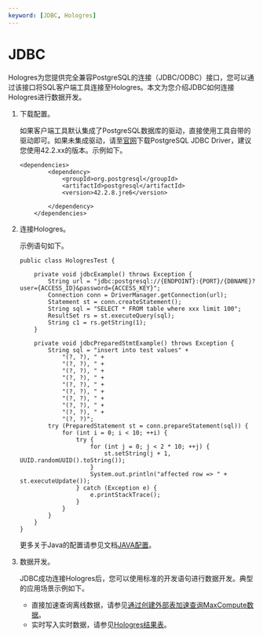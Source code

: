 ```yaml
---
keyword: [JDBC, Hologres]
---
```


# JDBC

Hologres为您提供完全兼容PostgreSQL的连接（JDBC/ODBC）接口，您可以通过该接口将SQL客户端工具连接至Hologres。本文为您介绍JDBC如何连接Hologres进行数据开发。

1.  下载配置。

    如果客户端工具默认集成了PostgreSQL数据库的驱动，直接使用工具自带的驱动即可。如果未集成驱动，请至[官网](https://mvnrepository.com/artifact/org.postgresql/postgresql)下载PostgreSQL JDBC Driver，建议您使用42.2.xx的版本。示例如下。

    ```
    <dependencies>
            <dependency>
                <groupId>org.postgresql</groupId>
                <artifactId>postgresql</artifactId>
                <version>42.2.8.jre6</version> 
                                                 
            </dependency>
        </dependencies>
    ```

2.  连接Hologres。

    示例语句如下。

    ```
    public class HologresTest {
    
        private void jdbcExample() throws Exception {
            String url = "jdbc:postgresql://{ENDPOINT}:{PORT}/{DBNAME}?user={ACCESS_ID}&password={ACCESS_KEY}";
            Connection conn = DriverManager.getConnection(url);
            Statement st = conn.createStatement();
            String sql = "SELECT * FROM table where xxx limit 100";
            ResultSet rs = st.executeQuery(sql);
            String c1 = rs.getString(1);
        }
        
        private void jdbcPreparedStmtExample() throws Exception {
            String sql = "insert into test values" +
                "(?, ?), " +
                "(?, ?), " +
                "(?, ?), " +
                "(?, ?), " +
                "(?, ?), " +
                "(?, ?), " +
                "(?, ?), " +
                "(?, ?), " +
                "(?, ?), " +
                "(?, ?)";
            try (PreparedStatement st = conn.prepareStatement(sql)) {
                for (int i = 0; i < 10; ++i) {
                    try {
                        for (int j = 0; j < 2 * 10; ++j) {
                            st.setString(j + 1, UUID.randomUUID().toString());
                        }
                        System.out.println("affected row => " + st.executeUpdate());
                    } catch (Exception e) {
                        e.printStackTrace();
                    }
                }
            }
        }
    }
    ```

    更多关于Java的配置请参见文档[JAVA配置](https://javaconceptoftheday.com/difference-between-executequery-executeupdate-execute-in-jdbc/)。

3.  数据开发。

    JDBC成功连接Hologres后，您可以使用标准的开发语句进行数据开发。典型的应用场景示例如下。

    -   直接加速查询离线数据，请参见[通过创建外部表加速查询MaxCompute数据](/cn.zh-CN/数据接入/大数据/MaxCompute/通过创建外部表加速查询MaxCompute数据.md)。
    -   实时写入实时数据，请参见[Hologres结果表](/cn.zh-CN/数据接入/大数据/实时计算Flink版/Blink独享集群（原产品线）/Hologres结果表.md)。

